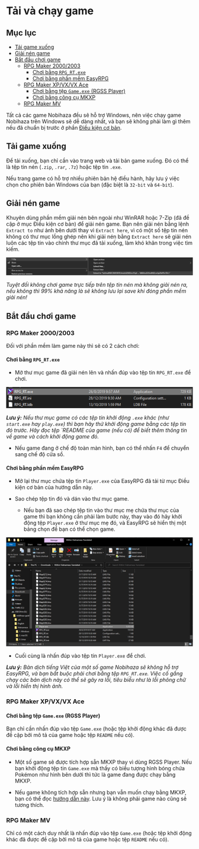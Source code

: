 # Tải và chạy game

## Mục lục

- [Tải game xuống](#tải-game-xuống)
- [Giải nén game](#giải-nén-game)
- [Bắt đầu chơi game](#bắt-đầu-chơi-game)
  - [RPG Maker 2000/2003](#rpg-maker-20002003)
    - [Chơi bằng `RPG_RT.exe`](#chơi-bằng-rpgrtexe)
    - [Chơi bằng phần mềm EasyRPG](#chơi-bằng-phần-mềm-easyrpg)
  - [RPG Maker XP/VX/VX Ace](#rpg-maker-xpvxvx-ace)
    - [Chơi bằng tệp `Game.exe` (RGSS Player)](#chơi-bằng-tệp-gameexe-rgss-player)
    - [Chơi bằng công cụ MKXP](#chơi-bằng-công-cụ-mkxp)
  - [RPG Maker MV](#rpg-maker-mv)

Tất cả các game Nobihaza đều sẽ hỗ trợ Windows, nên việc chạy game Nobihaza trên Windows sẽ dễ dàng nhất, và bạn sẽ không phải làm gì thêm nếu đã chuẩn bị trước ở phần [Điều kiện cơ bản](1.%20%C4%90i%E1%BB%81u%20ki%E1%BB%87n%20c%C6%A1%20b%E1%BA%A3n.md).

## Tải game xuống

Để tải xuống, bạn chỉ cần vào trang web và tải bản game xuống. Đó có thể là tệp tin nén (`.zip`, `.rar`, `.7z`) hoặc tệp tin `.exe`.

Nếu trang game có hỗ trợ nhiều phiên bản hệ điều hành, hãy lưu ý việc chọn cho phiên bản Windows của bạn (đặc biệt là `32-bit` và `64-bit`).

## Giải nén game

Khuyên dùng phần mềm giải nén bên ngoài như WinRAR hoặc 7-Zip (đã đề cập ở mục Điều kiện cơ bản) để giải nén game. Bạn nên giải nén bằng lệnh `Extract to` như ảnh bên dưới thay vì `Extract here`, vì có một số tệp tin nén không có thư mục lồng ghép nên khi giải nén bằng `Extract here` sẽ giải nén luôn các tệp tin vào chính thư mục đã tải xuống, làm khó khăn trong việc tìm kiếm.

![24](image-23.png)

*Tuyệt đối không chơi game trực tiếp trên tệp tin nén mà không giải nén ra, nếu không thì 99% khả năng là sẽ không lưu lại save khi đóng phần mềm giải nén!*

## Bắt đầu chơi game

### RPG Maker 2000/2003

Đối với phần mềm làm game này thì sẽ có 2 cách chơi:

#### Chơi bằng `RPG_RT.exe`

* Mở thư mục game đã giải nén lên và nhấn đúp vào tệp tin `RPG_RT.exe` để chơi.

![25](image-24.png)

***Lưu ý:** Nếu thư mục game có các tệp tin khởi động `.exe` khác (như `start.exe` hay `play.exe`) thì bạn hãy thử khởi động game bằng các tệp tin đó trước. Hãy đọc tệp `README của game (nếu có) để biết thêm thông tin về game và cách khởi động game đó.*

* Nếu game đang ở chế độ toàn màn hình, bạn có thể nhấn `F4` để chuyển sang chế độ cửa sổ.

#### Chơi bằng phần mềm EasyRPG

* Mở lại thư mục chứa tệp tin `Player.exe` của EasyRPG đã tải từ mục Điều kiện cơ bản của hướng dẫn này.

* Sao chép tệp tin đó và dán vào thư mục game.
    * Nếu bạn đã sao chép tệp tin vào thư mục mẹ chứa thư mục của game thì bạn không cần phải làm bước này, thay vào đó hãy khởi động tệp `Player.exe` ở thư mục mẹ đó, và EasyRPG sẽ hiển thị một bảng chọn để bạn có thể chọn game.

![26](image-25.png)

* Cuối cùng là nhấn đúp vào tệp tin `Player.exe` để chơi.

***Lưu ý:** Bản dịch tiếng Việt của một số game Nobihaza sẽ không hỗ trợ EasyRPG, và bạn bắt buộc phải chơi bằng tệp `RPG_RT.exe`. Việc cố gắng chạy các bản dịch này có thể sẽ gây ra lỗi, tiêu biểu như là lỗi phông chữ và lỗi hiển thị hình ảnh.*

### RPG Maker XP/VX/VX Ace

#### Chơi bằng tệp `Game.exe` (RGSS Player)

Bạn chỉ cần nhấn đúp vào tệp `Game.exe` (hoặc tệp khởi động khác đã được đề cập bởi mô tả của game hoặc tệp `README` nếu có).

#### Chơi bằng công cụ MKXP

* Một số game sẽ được tích hợp sẵn MKXP thay vì dùng RGSS Player. Nếu bạn khởi động tệp tin `Game.exe` mà thấy có biểu tượng hình bóng chứa Pokémon như hình bên dưới thì tức là game đang được chạy bằng MKXP.

* Nếu game không tích hợp sẵn nhưng bạn vẫn muốn chạy bằng MKXP, bạn có thể đọc [hướng dẫn này](3.%20S%E1%BB%ADa%20l%E1%BB%97i%20%26%20m%E1%BA%B9o.md#Ch%E1%BA%A1y%20game%20RPG%20Maker%20XP%2FVX%2FVX%20Ace%20b%E1%BA%B1ng%20MKXP). Lưu ý là không phải game nào cũng sẽ tương thích.

### RPG Maker MV

Chỉ có một cách duy nhất là nhấn đúp vào tệp `Game.exe` (hoặc tệp khởi động khác đã được đề cập bởi mô tả của game hoặc tệp `README` nếu có).